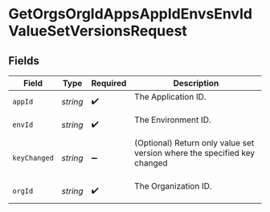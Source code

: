 # GetOrgsOrgIdAppsAppIdEnvsEnvIdValueSetVersionsRequest


## Fields

| Field                                                                      | Type                                                                       | Required                                                                   | Description                                                                |
| -------------------------------------------------------------------------- | -------------------------------------------------------------------------- | -------------------------------------------------------------------------- | -------------------------------------------------------------------------- |
| `appId`                                                                    | *string*                                                                   | :heavy_check_mark:                                                         | The Application ID.<br/><br/>                                              |
| `envId`                                                                    | *string*                                                                   | :heavy_check_mark:                                                         | The Environment ID.<br/><br/>                                              |
| `keyChanged`                                                               | *string*                                                                   | :heavy_minus_sign:                                                         | (Optional) Return only value set version where the specified key changed<br/><br/> |
| `orgId`                                                                    | *string*                                                                   | :heavy_check_mark:                                                         | The Organization ID.<br/><br/>                                             |